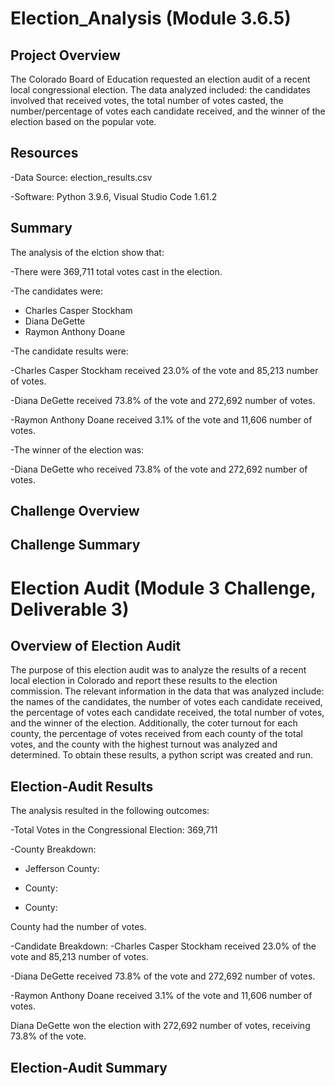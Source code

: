 # Election_Analysis (Module 3.6.5)

## Project Overview
The Colorado Board of Education requested an election audit of a recent local congressional election. The data analyzed included: the candidates involved that received votes, the total number of votes casted, the number/percentage of votes each candidate received, and the winner of the election based on the popular vote. 

## Resources
-Data Source: election_results.csv

-Software: Python 3.9.6, Visual Studio Code 1.61.2

## Summary
The analysis of the elction show that:

-There were 369,711 total votes cast in the election.

-The candidates were:
  - Charles Casper Stockham
  - Diana DeGette
  - Raymon Anthony Doane

-The candidate results were:
  
  -Charles Casper Stockham received 23.0% of the vote and 85,213 number of votes.
  
  -Diana DeGette received 73.8% of the vote and 272,692 number of votes.
  
  -Raymon Anthony Doane received 3.1% of the vote and 11,606 number of votes.

-The winner of the election was:
  
  -Diana DeGette who received 73.8% of the vote and 272,692 number of votes.

## Challenge Overview

## Challenge Summary

# Election Audit (Module 3 Challenge, Deliverable 3)

## Overview of Election Audit
The purpose of this election audit was to analyze the results of a recent local election in Colorado and report these results to the election commission. The relevant information in the data that was analyzed include: the names of the candidates, the number of votes each candidate received, the percentage of votes each candidate received, the total number of votes, and the winner of the election. Additionally, the coter turnout for each county, the percentage of votes received from each county of the total votes, and the county with the highest turnout was analyzed and determined. To obtain these results, a python script was created and run.

## Election-Audit Results
The analysis resulted in the following outcomes:

-Total Votes in the Congressional Election: 369,711

-County Breakdown:
  
  - Jefferson County: 
  
  - County:

  - County:

 County had the number of votes.
 
 -Candidate Breakdown:
  -Charles Casper Stockham received 23.0% of the vote and 85,213 number of votes.
  
  -Diana DeGette received 73.8% of the vote and 272,692 number of votes.
  
  -Raymon Anthony Doane received 3.1% of the vote and 11,606 number of votes.
  
 Diana DeGette won the election with 272,692 number of votes, receiving 73.8% of the vote.

## Election-Audit Summary

